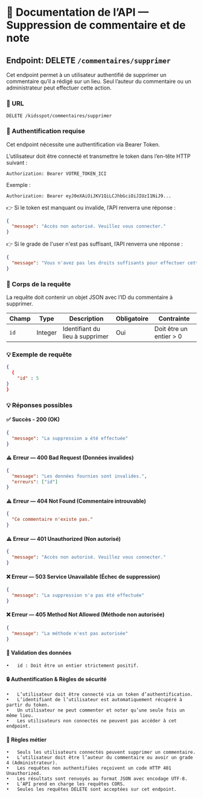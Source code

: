 # 📌 Documentation de l’API — Suppression de commentaire et de note

## Endpoint: DELETE `/commentaires/supprimer`

Cet endpoint permet à un utilisateur authentifié de supprimer un commentaire qu’il a rédigé sur un lieu.
Seul l’auteur du commentaire ou un administrateur peut effectuer cette action.

### 🧭 URL

```
DELETE /kidsspot/commentaires/supprimer
```

### 🔐 Authentification requise

Cet endpoint nécessite une authentification via Bearer Token.

L’utilisateur doit être connecté et transmettre le token dans l’en-tête HTTP suivant :

```
Authorization: Bearer VOTRE_TOKEN_ICI
```
Exemple :
```
Authorization: Bearer eyJ0eXAiOiJKV1QiLCJhbGciOiJIUzI1NiJ9...
```
👉 Si le token est manquant ou invalide, l’API renverra une réponse :
```json
{
  "message": "Accès non autorisé. Veuillez vous connecter."
}
```
👉 Si le grade de l'user n'est pas suffisant, l’API renverra une réponse :
```json
{
  "message": "Vous n'avez pas les droits suffisants pour effectuer cette action."
}
```

### 💾 Corps de la requête

La requête doit contenir un objet JSON avec l’ID du commentaire à supprimer.

| Champ           | Type    | Description                           | Obligatoire | Contrainte |
|-----------------|---------|---------------------------------------|-------------|-----|
| `id     `       | Integer | Identifiant du lieu à supprimer | Oui | Doit être un entier > 0 |

### 💡 Exemple de requête

```json
{
  {
    "id" : 5
}
}
```

### 💡 Réponses possibles

#### ✅ Succès - 200 (OK)

```json
{
  "message": "La suppression a été effectuée"
}
```

#### ⚠️ Erreur — 400 Bad Request (Données invalides)

```json
{
  "message": "Les données fournies sont invalides.",
  "erreurs": ["id"]
}
```

#### ⚠️ Erreur — 404 Not Found (Commentaire introuvable)

```json
{
  "Ce commentaire n'existe pas."
}
```

#### ⚠️ Erreur — 401 Unauthorized (Non autorisé)

```json
{
  "message": "Accès non autorisé. Veuillez vous connecter."
}
```

#### ❌ Erreur — 503 Service Unavailable (Échec de suppression)

```json
{
  "message": "La suppression n'a pas été effectuée"
}
```

#### ❌ Erreur — 405 Method Not Allowed (Méthode non autorisée)

```json
{
  "message": "La méthode n'est pas autorisée"
}
```

#### 

#### 🧪 Validation des données

	•	id : Doit être un entier strictement positif.

#### 🔒 Authentification & Règles de sécurité

	•	L’utilisateur doit être connecté via un token d’authentification.
	•	L’identifiant de l’utilisateur est automatiquement récupéré à partir du token.
	•	Un utilisateur ne peut commenter et noter qu’une seule fois un même lieu.
	•	Les utilisateurs non connectés ne peuvent pas accéder à cet endpoint.

#### 📜 Règles métier

	•	Seuls les utilisateurs connectés peuvent supprimer un commentaire.
	•	L’utilisateur doit être l’auteur du commentaire ou avoir un grade 4 (Administrateur).
	•	Les requêtes non authentifiées reçoivent un code HTTP 401 Unauthorized.
	•	Les résultats sont renvoyés au format JSON avec encodage UTF-8.
	•	L’API prend en charge les requêtes CORS.
	•	Seules les requêtes DELETE sont acceptées sur cet endpoint.

